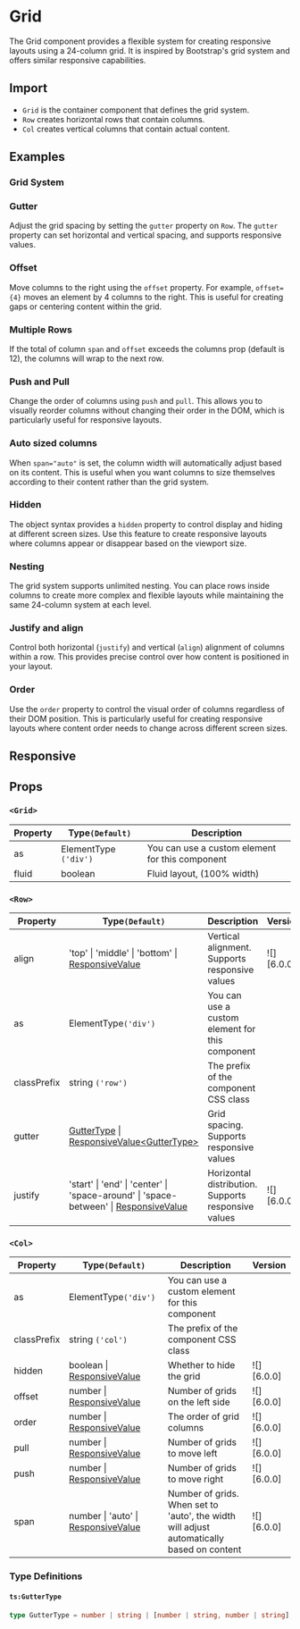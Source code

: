 # Grid

The Grid component provides a flexible system for creating responsive layouts using a 24-column grid. It is inspired by Bootstrap's grid system and offers similar responsive capabilities.

## Import

<!--{include:<import-guide>}-->

- `Grid` is the container component that defines the grid system.
- `Row` creates horizontal rows that contain columns.
- `Col` creates vertical columns that contain actual content.

## Examples

### Grid System

<!--{include:`basic.md`}-->

### Gutter

Adjust the grid spacing by setting the `gutter` property on `Row`. The `gutter` property can set horizontal and vertical spacing, and supports responsive values.

<!--{include:`gutter.md`}-->

### Offset

Move columns to the right using the `offset` property. For example, `offset={4}` moves an element by 4 columns to the right. This is useful for creating gaps or centering content within the grid.

<!--{include:`offset.md`}-->

### Multiple Rows

If the total of column `span` and `offset` exceeds the columns prop (default is 12), the columns will wrap to the next row.

<!--{include:`multiple-rows.md`}-->

### Push and Pull

Change the order of columns using `push` and `pull`. This allows you to visually reorder columns without changing their order in the DOM, which is particularly useful for responsive layouts.

<!--{include:`pull-push.md`}-->

### Auto sized columns

When `span="auto"` is set, the column width will automatically adjust based on its content. This is useful when you want columns to size themselves according to their content rather than the grid system.

<!--{include:`auto.md`}-->

### Hidden

The object syntax provides a `hidden` property to control display and hiding at different screen sizes. Use this feature to create responsive layouts where columns appear or disappear based on the viewport size.

<!--{include:`hidden.md`}-->

### Nesting

The grid system supports unlimited nesting. You can place rows inside columns to create more complex and flexible layouts while maintaining the same 24-column system at each level.

<!--{include:`nested.md`}-->

### Justify and align

Control both horizontal (`justify`) and vertical (`align`) alignment of columns within a row. This provides precise control over how content is positioned in your layout.

<!--{include:`justify-align.md`}-->

### Order

Use the `order` property to control the visual order of columns regardless of their DOM position. This is particularly useful for creating responsive layouts where content order needs to change across different screen sizes.

<!--{include:`order.md`}-->

## Responsive

<!--{include:<example-responsive>}-->

## Props

### `<Grid>`

| Property | Type`(Default)`       | Description                                     |
| -------- | --------------------- | ----------------------------------------------- |
| as       | ElementType `('div')` | You can use a custom element for this component |
| fluid    | boolean               | Fluid layout, (100% width)                      |

### `<Row>`

| Property    | Type`(Default)`                                                                                    | Description                                         | Version    |
| ----------- | -------------------------------------------------------------------------------------------------- | --------------------------------------------------- | ---------- |
| align       | 'top' \| 'middle' \| 'bottom' \| [ResponsiveValue][responsive]                                     | Vertical alignment. Supports responsive values      | ![][6.0.0] |
| as          | ElementType`('div')`                                                                               | You can use a custom element for this component     |            |
| classPrefix | string `('row')`                                                                                   | The prefix of the component CSS class               |            |
| gutter      | [GutterType][gutter] \| [ResponsiveValue\<GutterType\>][responsive]                                | Grid spacing. Supports responsive values            |            |
| justify     | 'start' \| 'end' \| 'center' \| 'space-around' \| 'space-between' \| [ResponsiveValue][responsive] | Horizontal distribution. Supports responsive values | ![][6.0.0] |

### `<Col>`

| Property    | Type`(Default)`                                   | Description                                                                               | Version    |
| ----------- | ------------------------------------------------- | ----------------------------------------------------------------------------------------- | ---------- |
| as          | ElementType`('div')`                              | You can use a custom element for this component                                           |            |
| classPrefix | string `('col')`                                  | The prefix of the component CSS class                                                     |            |
| hidden      | boolean \| [ResponsiveValue][responsive]          | Whether to hide the grid                                                                  | ![][6.0.0] |
| offset      | number \| [ResponsiveValue][responsive]           | Number of grids on the left side                                                          | ![][6.0.0] |
| order       | number \| [ResponsiveValue][responsive]           | The order of grid columns                                                                 | ![][6.0.0] |
| pull        | number \| [ResponsiveValue][responsive]           | Number of grids to move left                                                              | ![][6.0.0] |
| push        | number \| [ResponsiveValue][responsive]           | Number of grids to move right                                                             | ![][6.0.0] |
| span        | number \| 'auto' \| [ResponsiveValue][responsive] | Number of grids. When set to 'auto', the width will adjust automatically based on content | ![][6.0.0] |

### Type Definitions

<!--{include:(_common/types/responsive-value.md)}-->

[responsive]: #code-ts-responsive-value-code
[gutter]: #code-ts-gutter-type-code

#### `ts:GutterType`

```ts
type GutterType = number | string | [number | string, number | string];
```
